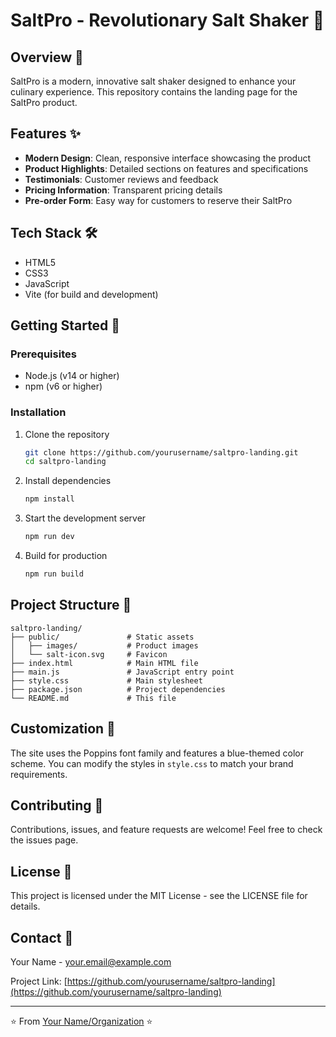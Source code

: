 # SaltPro - Revolutionary Salt Shaker 🧂

## Overview 🌟

SaltPro is a modern, innovative salt shaker designed to enhance your culinary experience. This repository contains the landing page for the SaltPro product.

## Features ✨

- **Modern Design**: Clean, responsive interface showcasing the product
- **Product Highlights**: Detailed sections on features and specifications
- **Testimonials**: Customer reviews and feedback
- **Pricing Information**: Transparent pricing details
- **Pre-order Form**: Easy way for customers to reserve their SaltPro

## Tech Stack 🛠️

- HTML5
- CSS3
- JavaScript
- Vite (for build and development)

## Getting Started 🚀

### Prerequisites

- Node.js (v14 or higher)
- npm (v6 or higher)

### Installation

1. Clone the repository
   ```bash
   git clone https://github.com/yourusername/saltpro-landing.git
   cd saltpro-landing
   ```

2. Install dependencies
   ```bash
   npm install
   ```

3. Start the development server
   ```bash
   npm run dev
   ```

4. Build for production
   ```bash
   npm run build
   ```

## Project Structure 📁

```
saltpro-landing/
├── public/               # Static assets
│   ├── images/           # Product images
│   └── salt-icon.svg     # Favicon
├── index.html            # Main HTML file
├── main.js               # JavaScript entry point
├── style.css             # Main stylesheet
├── package.json          # Project dependencies
└── README.md             # This file
```

## Customization 🎨

The site uses the Poppins font family and features a blue-themed color scheme. You can modify the styles in `style.css` to match your brand requirements.

## Contributing 🤝

Contributions, issues, and feature requests are welcome! Feel free to check the issues page.

## License 📝

This project is licensed under the MIT License - see the LICENSE file for details.

## Contact 📧

Your Name - your.email@example.com

Project Link: [https://github.com/yourusername/saltpro-landing](https://github.com/yourusername/saltpro-landing)

---

⭐️ From [Your Name/Organization](https://github.com/yourusername) ⭐️
